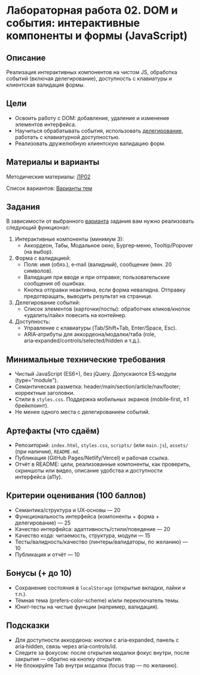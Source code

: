 # Лабораторная работа 02. DOM и события: интерактивные компоненты и формы (JavaScript)

## Описание

Реализация интерактивных компонентов на чистом JS, обработка событий (включая делегирование), доступность с клавиатуры и клиентская валидация формы.

## Цели

* Освоить работу с DOM: добавление, удаление и изменение элементов интерфейса.
* Научиться обрабатывать события, использовать [делегирование](https://learn.javascript.ru/event-delegation), работать с клавиатурной доступностью.
* Реализовать дружелюбную клиентскую валидацию форм.

## Материалы и варианты

Методические материалы: [ЛР02](./Лабораторная_работа_02_Методические_материалы.md)

Список вариантов: [Варианты тем](./Варианты.md)

## Задания

В зависимости от выбранного [варианта](./Варианты.md) задания вам нужно реализовать следующий функционал:

1. Интерактивные компоненты (минимум 3):
    - Аккордеон, Табы, Модальное окно, Бургер‑меню, Tooltip/Popover (на выбор).
2. Форма с валидацией:
    - Поля: имя (обяз.), e‑mail (валидный), сообщение (мин. 20 символов).
    - Валидация при вводе и при отправке; пользовательские сообщения об ошибках.
    - Кнопка отправки неактивна, если форма невалидна. Отправку предотвращать, выводить результат на странице.
3. Делегирование событий:
    - Список элементов (карточки/посты): обработчик кликов/кнопок «удалить/лайк» повесить на контейнер.
4. Доступность:
    - Управление с клавиатуры (Tab/Shift+Tab, Enter/Space, Esc).
    - ARIA‑атрибуты для аккордеона/модалки/таба (role, aria‑expanded/controls/selected/hidden и т.д.).

## Минимальные технические требования

* Чистый JavaScript (ES6+), без jQuery. Допускаются ES‑модули (type="module").
* Семантическая разметка: header/main/section/article/nav/footer; корректные заголовки.
* Стили в `styles.css`. Поддержка мобильных экранов (mobile‑first, ≥1 брейкпоинт).
* Не менее одного места с делегированием событий.

## Артефакты (что сдаём)

* Репозиторий: `index.html`,  `styles.css`,  `scripts/` (или `main.js`),  `assets/` (при наличии),  `README.md`.
* Публикация (GitHub Pages/Netlify/Vercel) и рабочая ссылка.
* Отчёт в README: цели, реализованные компоненты, как проверить, скриншоты или видео, описание удобства и доступности интерфейса (a11y).

## Критерии оценивания (100 баллов)

* Семантика/структура и UX‑основы — 20
* Функциональность интерфейса (компоненты + форма + делегирование) — 25
* Качество интерфейса: адаптивность/стили/поведение — 20
* Качество кода: читаемость, структура, модули — 15
* Тесты/валидность/качество (линтеры/валидаторы, по желанию) — 10
* Публикация и отчёт — 10

## Бонусы (+ до 10)

* Сохранение состояния в `localStorage` (открытые вкладки, лайки и т.п.).
* Тёмная тема (prefers‑color‑scheme) и/или переключатель темы.
* Юнит‑тесты на чистые функции (например, валидация).

## Подсказки

* Для доступности аккордеона: кнопки с aria‑expanded, панель с aria‑hidden, связь через aria‑controls/id.
* Следите за фокусом: после открытия модалки фокус внутри, после закрытия — обратно на кнопку открытия.
* Не блокируйте Tab внутри модалки (focus trap — по желанию).

